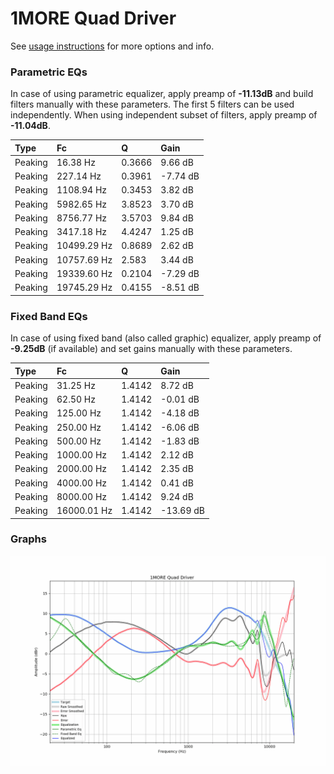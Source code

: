 # 1MORE Quad Driver
See [usage instructions](https://github.com/jaakkopasanen/AutoEq#usage) for more options and info.

### Parametric EQs
In case of using parametric equalizer, apply preamp of **-11.13dB** and build filters manually
with these parameters. The first 5 filters can be used independently.
When using independent subset of filters, apply preamp of **-11.04dB**.

| Type    | Fc          |      Q | Gain     |
|:--------|:------------|:-------|:---------|
| Peaking | 16.38 Hz    | 0.3666 | 9.66 dB  |
| Peaking | 227.14 Hz   | 0.3961 | -7.74 dB |
| Peaking | 1108.94 Hz  | 0.3453 | 3.82 dB  |
| Peaking | 5982.65 Hz  | 3.8523 | 3.70 dB  |
| Peaking | 8756.77 Hz  | 3.5703 | 9.84 dB  |
| Peaking | 3417.18 Hz  | 4.4247 | 1.25 dB  |
| Peaking | 10499.29 Hz | 0.8689 | 2.62 dB  |
| Peaking | 10757.69 Hz | 2.583  | 3.44 dB  |
| Peaking | 19339.60 Hz | 0.2104 | -7.29 dB |
| Peaking | 19745.29 Hz | 0.4155 | -8.51 dB |

### Fixed Band EQs
In case of using fixed band (also called graphic) equalizer, apply preamp of **-9.25dB**
(if available) and set gains manually with these parameters.

| Type    | Fc          |      Q | Gain      |
|:--------|:------------|:-------|:----------|
| Peaking | 31.25 Hz    | 1.4142 | 8.72 dB   |
| Peaking | 62.50 Hz    | 1.4142 | -0.01 dB  |
| Peaking | 125.00 Hz   | 1.4142 | -4.18 dB  |
| Peaking | 250.00 Hz   | 1.4142 | -6.06 dB  |
| Peaking | 500.00 Hz   | 1.4142 | -1.83 dB  |
| Peaking | 1000.00 Hz  | 1.4142 | 2.12 dB   |
| Peaking | 2000.00 Hz  | 1.4142 | 2.35 dB   |
| Peaking | 4000.00 Hz  | 1.4142 | 0.41 dB   |
| Peaking | 8000.00 Hz  | 1.4142 | 9.24 dB   |
| Peaking | 16000.01 Hz | 1.4142 | -13.69 dB |

### Graphs
![](./1MORE%20Quad%20Driver.png)
